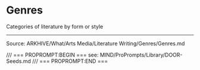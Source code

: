 # Genres

Categories of literature by form or style

---
Source: ARKHIVE/What/Arts Media/Literature Writing/Genres/Genres.md

/// === PROPROMPT:BEGIN ===
see: MIND/ProPrompts/Library/DOOR-Seeds.md
/// === PROPROMPT:END ===
